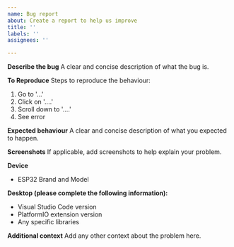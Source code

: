 ```yaml
---
name: Bug report
about: Create a report to help us improve
title: ''
labels: ''
assignees: ''

---
```


**Describe the bug**
A clear and concise description of what the bug is.

**To Reproduce**
Steps to reproduce the behaviour:
1. Go to '...'
2. Click on '....'
3. Scroll down to '....'
4. See error

**Expected behaviour**
A clear and concise description of what you expected to happen.

**Screenshots**
If applicable, add screenshots to help explain your problem.

**Device**
- ESP32 Brand and Model

**Desktop (please complete the following information):**
 - Visual Studio Code version
 - PlatformIO extension version
 - Any specific libraries

**Additional context**
Add any other context about the problem here.
